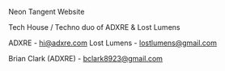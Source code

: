 Neon Tangent Website

Tech House / Techno duo of ADXRE & Lost Lumens

ADXRE - hi@adxre.com
Lost Lumens - lostlumens@gmail.com

Brian Clark (ADXRE) - bclark8923@gmail.com

